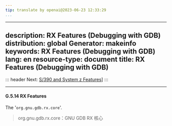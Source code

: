 ```yaml
---
tip: translate by openai@2023-06-23 12:33:29
...
```

---
description: RX Features (Debugging with GDB)
distribution: global
Generator: makeinfo
keywords: RX Features (Debugging with GDB)
lang: en
resource-type: document
title: RX Features (Debugging with GDB)
---------------------------------------

::: header
Next: [S/390 and System z Features](S_002f390-and-System-z-Features.html#S_002f390-and-System-z-Features)]
:::

---

#### G.5.14 RX Features

The '`org.gnu.gdb.rx.core`'.

> org.gnu.gdb.rx.core：GNU GDB RX 核心
